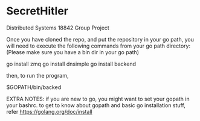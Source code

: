 # SecretHitler
Distributed Systems 18842 Group Project

Once you have cloned the repo, and put the repository in your go path, you will
need to execute the following commands from your go path directory:
(Please make sure you have a bin dir in your go path)

go install zmq
go install dnsimple
go install backend

then, to run the program,

$GOPATH/bin/backed

EXTRA NOTES:
if you are new to go, you might want to set your gopath in your bashrc. to get
to know about gopath and basic go installation stuff, refer
https://golang.org/doc/install
